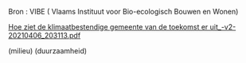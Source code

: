 Bron : VIBE ( Vlaams Instituut voor Bio-ecologisch Bouwen en Wonen)

[Hoe ziet de klimaatbestendige gemeente van de toekomst er uit\_-v2-20210406_203113.pdf](best/Hoe%20ziet%20de%20klimaatbestendige%20gemeente%20van%20de%20toekomst%20er%20uit_-v2-20210406_203113.pdf)

(milieu)  (duurzaamheid)


